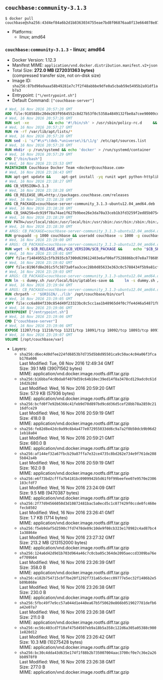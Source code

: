 ## `couchbase:community-3.1.3`

```console
$ docker pull couchbase@sha256:43d4ef84a6b2d1b8363034755eae7bd8f06876aa8f13e664078e879061ea526f
```

-	Platforms:
	-	linux; amd64

### `couchbase:community-3.1.3` - linux; amd64

-	Docker Version: 1.12.3
-	Manifest MIME: `application/vnd.docker.distribution.manifest.v2+json`
-	Total Size: **272.0 MB (272031363 bytes)**  
	(compressed transfer size, not on-disk size)
-	Image ID: `sha256:87bd90a9aaa58b49281e7c7f2f48abbbe9dfe0a5cbab59e5495b2a91df1ab7a3`
-	Entrypoint: `["\/entrypoint.sh"]`
-	Default Command: `["couchbase-server"]`

```dockerfile
# Wed, 16 Nov 2016 20:57:20 GMT
ADD file:918588bc20de203f9564552c8d27b53f0c5358a4849132fbe8a7cee90009cda5 in / 
# Wed, 16 Nov 2016 20:57:26 GMT
RUN set -xe 		&& echo '#!/bin/sh' > /usr/sbin/policy-rc.d 	&& echo 'exit 101' >> /usr/sbin/policy-rc.d 	&& chmod +x /usr/sbin/policy-rc.d 		&& dpkg-divert --local --rename --add /sbin/initctl 	&& cp -a /usr/sbin/policy-rc.d /sbin/initctl 	&& sed -i 's/^exit.*/exit 0/' /sbin/initctl 		&& echo 'force-unsafe-io' > /etc/dpkg/dpkg.cfg.d/docker-apt-speedup 		&& echo 'DPkg::Post-Invoke { "rm -f /var/cache/apt/archives/*.deb /var/cache/apt/archives/partial/*.deb /var/cache/apt/*.bin || true"; };' > /etc/apt/apt.conf.d/docker-clean 	&& echo 'APT::Update::Post-Invoke { "rm -f /var/cache/apt/archives/*.deb /var/cache/apt/archives/partial/*.deb /var/cache/apt/*.bin || true"; };' >> /etc/apt/apt.conf.d/docker-clean 	&& echo 'Dir::Cache::pkgcache ""; Dir::Cache::srcpkgcache "";' >> /etc/apt/apt.conf.d/docker-clean 		&& echo 'Acquire::Languages "none";' > /etc/apt/apt.conf.d/docker-no-languages 		&& echo 'Acquire::GzipIndexes "true"; Acquire::CompressionTypes::Order:: "gz";' > /etc/apt/apt.conf.d/docker-gzip-indexes 		&& echo 'Apt::AutoRemove::SuggestsImportant "false";' > /etc/apt/apt.conf.d/docker-autoremove-suggests
# Wed, 16 Nov 2016 20:57:27 GMT
RUN rm -rf /var/lib/apt/lists/*
# Wed, 16 Nov 2016 20:57:28 GMT
RUN sed -i 's/^#\s*\(deb.*universe\)$/\1/g' /etc/apt/sources.list
# Wed, 16 Nov 2016 20:57:28 GMT
RUN mkdir -p /run/systemd && echo 'docker' > /run/systemd/container
# Wed, 16 Nov 2016 20:57:29 GMT
CMD ["/bin/bash"]
# Wed, 16 Nov 2016 23:15:53 GMT
MAINTAINER Couchbase Docker Team <docker@couchbase.com>
# Wed, 16 Nov 2016 23:16:43 GMT
RUN apt-get update &&     apt-get install -yq runit wget python-httplib2 chrpath     lsof lshw sysstat net-tools numactl  &&     apt-get autoremove && apt-get clean &&     rm -rf /var/lib/apt/lists/* /tmp/* /var/tmp/*
# Wed, 16 Nov 2016 23:18:27 GMT
ARG CB_VERSION=3.1.3
# Wed, 16 Nov 2016 23:18:28 GMT
ARG CB_RELEASE_URL=http://packages.couchbase.com/releases
# Wed, 16 Nov 2016 23:18:28 GMT
ARG CB_PACKAGE=couchbase-server-community_3.1.3-ubuntu12.04_amd64.deb
# Wed, 16 Nov 2016 23:18:28 GMT
ARG CB_SHA256=dc919f78a74ae1f627b9bee26e3da70a33ceb1b3fd3259f2ed85b0754e6fcd41
# Wed, 16 Nov 2016 23:18:29 GMT
ENV PATH=/usr/local/sbin:/usr/local/bin:/usr/sbin:/usr/bin:/sbin:/bin:/opt/couchbase/bin:/opt/couchbase/bin/tools:/opt/couchbase/bin/install
# Wed, 16 Nov 2016 23:18:30 GMT
# ARGS: CB_PACKAGE=couchbase-server-community_3.1.3-ubuntu12.04_amd64.deb CB_RELEASE_URL=http://packages.couchbase.com/releases CB_SHA256=dc919f78a74ae1f627b9bee26e3da70a33ceb1b3fd3259f2ed85b0754e6fcd41 CB_VERSION=3.1.3
RUN groupadd -g 1000 couchbase && useradd couchbase -u 1000 -g couchbase -M
# Wed, 16 Nov 2016 23:19:00 GMT
# ARGS: CB_PACKAGE=couchbase-server-community_3.1.3-ubuntu12.04_amd64.deb CB_RELEASE_URL=http://packages.couchbase.com/releases CB_SHA256=dc919f78a74ae1f627b9bee26e3da70a33ceb1b3fd3259f2ed85b0754e6fcd41 CB_VERSION=3.1.3
RUN wget -N $CB_RELEASE_URL/$CB_VERSION/$CB_PACKAGE &&     echo "$CB_SHA256  $CB_PACKAGE" | sha256sum -c - &&     dpkg -i ./$CB_PACKAGE && rm -f ./$CB_PACKAGE
# Wed, 16 Nov 2016 23:19:01 GMT
COPY file:f14849552c5fb3935cb7300d639612403e6af00af7528886bc07e8a778689a7e in /etc/service/couchbase-server/run 
# Wed, 16 Nov 2016 23:19:02 GMT
COPY file:8196fd8e201c5fc3873a0faa3cec28b0d85633e363c0c5788434f5b9a81cfa5b in /usr/local/bin/ 
# Wed, 16 Nov 2016 23:19:03 GMT
# ARGS: CB_PACKAGE=couchbase-server-community_3.1.3-ubuntu12.04_amd64.deb CB_RELEASE_URL=http://packages.couchbase.com/releases CB_SHA256=dc919f78a74ae1f627b9bee26e3da70a33ceb1b3fd3259f2ed85b0754e6fcd41 CB_VERSION=3.1.3
RUN ln -s dummy.sh /usr/local/bin/iptables-save &&     ln -s dummy.sh /usr/local/bin/lvdisplay &&     ln -s dummy.sh /usr/local/bin/vgdisplay &&     ln -s dummy.sh /usr/local/bin/pvdisplay
# Wed, 16 Nov 2016 23:19:04 GMT
# ARGS: CB_PACKAGE=couchbase-server-community_3.1.3-ubuntu12.04_amd64.deb CB_RELEASE_URL=http://packages.couchbase.com/releases CB_SHA256=dc919f78a74ae1f627b9bee26e3da70a33ceb1b3fd3259f2ed85b0754e6fcd41 CB_VERSION=3.1.3
RUN chrpath -r '$ORIGIN/../lib' /opt/couchbase/bin/curl
# Wed, 16 Nov 2016 23:19:05 GMT
COPY file:cc6a884f330c854d49f23323bc8c5cc1aa1b48965d4f0c7fe4d46a54871f866f in / 
# Wed, 16 Nov 2016 23:19:06 GMT
ENTRYPOINT ["/entrypoint.sh"]
# Wed, 16 Nov 2016 23:19:06 GMT
CMD ["couchbase-server"]
# Wed, 16 Nov 2016 23:19:06 GMT
EXPOSE 11207/tcp 11210/tcp 11211/tcp 18091/tcp 18092/tcp 18093/tcp 8091/tcp 8092/tcp 8093/tcp 8094/tcp
# Wed, 16 Nov 2016 23:19:07 GMT
VOLUME [/opt/couchbase/var]
```

-	Layers:
	-	`sha256:d6ec4d0dfee224fd6853b7d735d5b8d95501ca9c50ac4c04a06f3fcab170a606`  
		Last Modified: Tue, 08 Nov 2016 12:49:34 GMT  
		Size: 39.1 MB (39071562 bytes)  
		MIME: application/vnd.docker.image.rootfs.diff.tar.gzip
	-	`sha256:b16bbaf4c0bda8f4079d59c64b10ec39ed14f8a3478cd129adc0c61d16d2b28d`  
		Last Modified: Wed, 16 Nov 2016 20:59:20 GMT  
		Size: 57.9 KB (57936 bytes)  
		MIME: application/vnd.docker.image.rootfs.diff.tar.gzip
	-	`sha256:bcfd0f7e92b6366c41feb9d70d897bd9cdd36d5cef28bb78a2859c2116dfce29`  
		Last Modified: Wed, 16 Nov 2016 20:59:19 GMT  
		Size: 418.0 B  
		MIME: application/vnd.docker.image.rootfs.diff.tar.gzip
	-	`sha256:fe82d8e42dc0a99c6b4a477e072955033dd6c9a7a2f0b50dcb9b96d21eb18a04`  
		Last Modified: Wed, 16 Nov 2016 20:59:21 GMT  
		Size: 680.0 B  
		MIME: application/vnd.docker.image.rootfs.diff.tar.gzip
	-	`sha256:af144ef32a67fbcb29a87ffa7e32ce4735c8bd262e734e9f761de2085b842a4b`  
		Last Modified: Wed, 16 Nov 2016 20:59:19 GMT  
		Size: 162.0 B  
		MIME: application/vnd.docker.image.rootfs.diff.tar.gzip
	-	`sha256:e6f73bd2cfffa7b4181bc0909942b5d61f0f99beefee07e9570e2306183cfdf7`  
		Last Modified: Wed, 16 Nov 2016 23:24:09 GMT  
		Size: 9.5 MB (9470387 bytes)  
		MIME: application/vnd.docker.image.rootfs.diff.tar.gzip
	-	`sha256:2f77d94566050d3d10872481bac5a0ecd5c1c077429f0ccde0fc460efecb8502`  
		Last Modified: Wed, 16 Nov 2016 23:26:41 GMT  
		Size: 1.7 KB (1714 bytes)  
		MIME: application/vnd.docker.image.rootfs.diff.tar.gzip
	-	`sha256:f5eb9daf5d2590c7fd7478de89c10de9f08cb323e178982c4ad87bc41a38864e`  
		Last Modified: Wed, 16 Nov 2016 23:27:32 GMT  
		Size: 213.2 MB (213152000 bytes)  
		MIME: application/vnd.docker.image.rootfs.diff.tar.gzip
	-	`sha256:124a6d42d9d1b703d964a46c7c0cba05c364de2095aeccd3309ba76eef709b64`  
		Last Modified: Wed, 16 Nov 2016 23:26:39 GMT  
		Size: 358.0 B  
		MIME: application/vnd.docker.image.rootfs.diff.tar.gzip
	-	`sha256:e182b754715cbf7be20f1292f731a65c6ecc09777e5ec32f1486b2e5b89b868e`  
		Last Modified: Wed, 16 Nov 2016 23:26:38 GMT  
		Size: 230.0 B  
		MIME: application/vnd.docker.image.rootfs.diff.tar.gzip
	-	`sha256:5fbc49f7e9cc57a044d1e440ea67b5f50620e866b0519027781defb6a42e07a7`  
		Last Modified: Wed, 16 Nov 2016 23:26:38 GMT  
		Size: 211.0 B  
		MIME: application/vnd.docker.image.rootfs.diff.tar.gzip
	-	`sha256:ec56c403cd7f10af475d4507eb9a18b5a358c122d6a305a05388c9001e820d12`  
		Last Modified: Wed, 16 Nov 2016 23:26:42 GMT  
		Size: 10.3 MB (10275428 bytes)  
		MIME: application/vnd.docker.image.rootfs.diff.tar.gzip
	-	`sha256:bc30c4dda43d635e174f1f88b2b735007004aac3700cf0e7c36e2a26bb0978f0`  
		Last Modified: Wed, 16 Nov 2016 23:26:38 GMT  
		Size: 277.0 B  
		MIME: application/vnd.docker.image.rootfs.diff.tar.gzip

